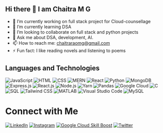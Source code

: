## Hi there 👋 I am Chaitra M G 


- 🔭 I’m currently working on full stack project for Cloud-counsellage
- 🌱 I’m currently learning DSA 
- 👯 I’m looking to collaborate on full stack and python projects
- 💬 Ask me about DSA, development, AI.
- 📫 How to reach me: chaitraraomg@gmail.com
- ⚡ Fun fact: I like reading novels and listening to poems


## Languages and Technologies

![JavaScript](https://img.shields.io/badge/JavaScript-F7DF1E?style=for-the-badge&logo=javascript&logoColor=black)
![HTML](https://img.shields.io/badge/HTML-E34F26?style=for-the-badge&logo=html5&logoColor=white)
![CSS](https://img.shields.io/badge/CSS-1572B6?style=for-the-badge&logo=css3&logoColor=white)
![MERN](https://img.shields.io/badge/MERN-20232A?style=for-the-badge&logo=react&logoColor=61DAFB)
![React](https://img.shields.io/badge/React-20232A?style=for-the-badge&logo=react&logoColor=61DAFB)
![Python](https://img.shields.io/badge/Python-3776AB?style=for-the-badge&logo=python&logoColor=white)
![MongoDB](https://img.shields.io/badge/MongoDB-47A248?style=for-the-badge&logo=mongodb&logoColor=white)
![Express.js](https://img.shields.io/badge/Express.js-000000?style=for-the-badge&logo=express&logoColor=white)
![React.js](https://img.shields.io/badge/React.js-20232A?style=for-the-badge&logo=react&logoColor=61DAFB)
![Node.js](https://img.shields.io/badge/Node.js-339933?style=for-the-badge&logo=node.js&logoColor=white)
![Yarn](https://img.shields.io/badge/Yarn-2C8EBB?style=for-the-badge&logo=yarn&logoColor=white)
![Pandas](https://img.shields.io/badge/Pandas-150458?style=for-the-badge&logo=pandas&logoColor=white)
![Google Cloud](https://img.shields.io/badge/Google%20Cloud-4285F4?style=for-the-badge&logo=google-cloud&logoColor=white)
![C](https://img.shields.io/badge/C-A8B9CC?style=for-the-badge&logo=c&logoColor=white)
![SQL](https://img.shields.io/badge/SQL-4479A1?style=for-the-badge&logo=postgresql&logoColor=white)
![Tailwind CSS](https://img.shields.io/badge/Tailwind_CSS-38B2AC?style=for-the-badge&logo=tailwind-css&logoColor=white)
![MATLAB](https://img.shields.io/badge/MATLAB-0076A8?style=for-the-badge&logo=mathworks&logoColor=white)
![Visual Studio Code](https://img.shields.io/badge/VS_Code-007ACC?style=for-the-badge&logo=visual-studio-code&logoColor=white)
![MySQL](https://img.shields.io/badge/MySQL-4479A1?style=for-the-badge&logo=mysql&logoColor=white)

# Connect with Me



[![LinkedIn](https://img.shields.io/badge/LinkedIn-0A66C2?style=for-the-badge&logo=linkedin&logoColor=white)]((https://www.linkedin.com/in/chaitramg/))
[![Instagram](https://img.shields.io/badge/Instagram-E4405F?style=for-the-badge&logo=instagram&logoColor=white)]((https://www.instagram.com/chaitramgrao/))
[![Google Cloud Skill Boost](https://img.shields.io/badge/Google%20Cloud%20Skill%20Boost-4285F4?style=for-the-badge&logo=google-cloud&logoColor=white)](https://www.cloudskillsboost.google/)
[![Twitter](https://img.shields.io/badge/Twitter-1DA1F2?style=for-the-badge&logo=twitter&logoColor=white)](https://www.twitter.com/)

